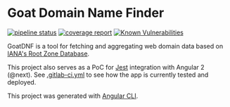 # Goat Domain Name Finder

[![pipeline status](https://gitlab.com/ParkerM/goatdnf/badges/master/pipeline.svg)](https://gitlab.com/ParkerM/goatdnf/commits/master)
[![coverage report](https://gitlab.com/ParkerM/goatdnf/badges/master/coverage.svg)](https://parkerm.gitlab.io/goatdnf/coverage)
[![Known Vulnerabilities](https://snyk.io/test/github/parkerm/goatdnf/badge.svg)](https://snyk.io/test/github/parkerm/goatdnf)

GoatDNF is a tool for fetching and aggregating web domain data based on [IANA's Root Zone Database](https://www.iana.org/domains/root/db).

This project also serves as a PoC for [Jest](https://jestjs.io/) integration with Angular 2 (@next). See [.gitlab-ci.yml](/.gitlab-ci.yml) to see how the app is currently tested and deployed.

This project was generated with [Angular CLI](https://github.com/angular/angular-cli).

